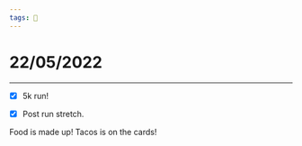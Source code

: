 ```yaml
---
tags: 📆
---
```


# 22/05/2022
---

- [x] 5k run!
- [x] Post run stretch.


Food is made up! Tacos is on the cards!
